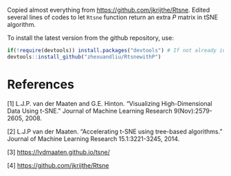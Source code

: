 
<!-- README.md is generated from README.Rmd. Please edit that file -->

Copied almost everything from https://github.com/jkrijthe/Rtsne. Edited several lines of codes to let `Rtsne` function return an extra $P$ matrix in tSNE algorithm.

To install the latest version from the github repository, use:

``` r
if(!require(devtools)) install.packages("devtools") # If not already installed
devtools::install_github("zhexuandliu/RtsnewithP")
```

# References

\[1\] L.J.P. van der Maaten and G.E. Hinton. “Visualizing
High-Dimensional Data Using t-SNE.” Journal of Machine Learning Research
9(Nov):2579-2605, 2008.

\[2\] L.J.P van der Maaten. “Accelerating t-SNE using tree-based
algorithms.” Journal of Machine Learning Research 15.1:3221-3245, 2014.

\[3\] <https://lvdmaaten.github.io/tsne/>

\[4\] <https://github.com/jkrijthe/Rtsne>
